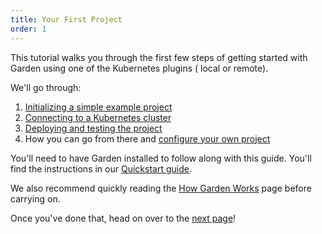 ```yaml
---
title: Your First Project
order: 1
---
```


This tutorial walks you through the first few steps of getting started with Garden using one of the Kubernetes plugins (
local or remote).

We'll go through:

1. [Initializing a simple example project](./1-initialize-a-project.md)
2. [Connecting to a Kubernetes cluster](./2-connect-to-a-cluster.md)
3. [Deploying and testing the project](./3-deploy-and-test.md)
4. How you can go from there and [configure your own project](./4-configure-your-project.md)

You'll need to have Garden installed to follow along with this guide. You'll find the instructions in
our [Quickstart guide](../../getting-started/quickstart.md).

We also recommend quickly reading the [How Garden Works](../../overview/how-garden-works.md) page before carrying on.

Once you've done that, head on over to the [next page](./1-initialize-a-project.md)!
